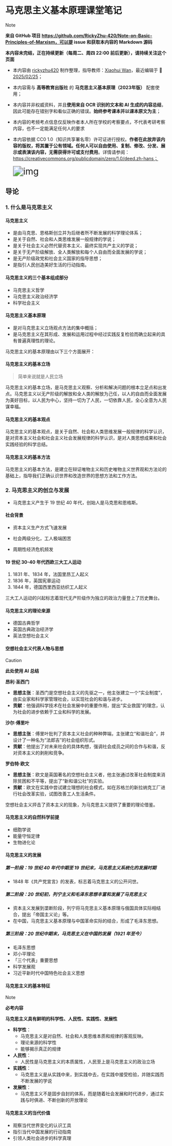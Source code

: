 # 马克思主义基本原理课堂笔记

> [!NOTE]
>
> **来自 GitHub 项目 https://github.com/RickyZhu-420/Note-on-Basic-Principles-of-Marxism，可以提 issue 和获取本内容的 Markdown 源码**
>
> **本内容未完结，正在持续更新（每周二、周四 22:00 前后更新），请持续关注这个页面**

- 本内容由 <u>rickyzhu420</u> 制作整理，指导教师：<u>Xiaohui Wan</u>，最近编辑于 :date: <u>2025/02/25</u>；

- 本内容需与 **高等教育出版社** 的 **马克思主义基本原理（2023年版）** 配套使用；

- 本内容并非权威资料，并且**使用来自 OCR 识别的文本和 AI 生成的内容总结**，因此可能存在错别字和看似正确的错误。**始终参考课本并以课本原文为主**；

- 本内容的考频考点信息仅反映作者本人所在学校的考察要点，不代表考研考察内容，也不一定能满足任何人的要求

- 本内容依据 CC0 1.0（知识共享署名零）许可证进行授权。**作者在此放弃该内容的版权，将其置于公有领域。任何人可以自由使用、复制、修改、分发、展示或表演该内容，无需获得许可或支付费用**。详情请参阅：https://creativecommons.org/publicdomain/zero/1.0/deed.zh-hans；

    <img src="https://mirrors.creativecommons.org/presskit/buttons/88x31/svg/cc-zero.svg" alt="img" style="zoom:200%;" />

## 导论

### 1. 什么是马克思主义

#### 马克思主义

- 是由马克思、恩格斯创立并为后继者所不断发展的科学理论体系；
- 是关于自然、社会和人类思维发展一般规律的学说；
- 是关于社会主义必然代替资本主义、最终实现共产主义的学说；
- 是关于无产阶级解放、全人类解放和每个人自由而全面发展的学说；
- 是无产阶级政党和社会主义国家的指导思想；
- 是指引人民创造美好生活的行动指南。

#### 马克思主义的三个基本组成部分

- 马克思主义哲学
- 马克思主义政治经济学
- 科学社会主义

#### 马克思主义基本原理

- 是对马克思主义立场观点方法的集中概括；
- 是马克思主义在其形成、发展和运用过程中经过实践反复检验而确立起来的具有普遍真理性的理论。

马克思主义的基本原理由以下三个方面展开：

#### 马克思主义的基本立场

> 简单来说就是人民立场

马克思主义的基本立场，是马克思主义观察、分析和解决问题的根本立足点和出发点。马克思主义以无产阶级的解放和全人类的解放为己任，以人的自由而全面发展为美好目标，以人民为中心，坚持一切为了人民，一切依靠人民，全心全意为人民谋幸福。

#### 马克思主义的基本观点

马克思主义的基本观点，是关于自然、社会和人类思维发展一般规律的科学认识，是对资本主义社会和社会主义社会发展规律的科学认识，是对人类思想成果和社会实践经验的科学总结。

#### 马克思主义的基本方法

马克思主义的基本方法，是建立在辩证唯物主义和历史唯物主义世界观和方法论的基础上，指导我们正确认识世界和改造世界的思想方法和工作方法。



### 2. 马克思主义的创立与发展

- 马克思主义产生于 19 世纪 40 年代，创始人是马克思和恩格斯。

#### 社会背景

- 资本主义生产方式飞速发展

- 社会两级分化，工人极端困苦

- 周期性经济危机频发

#### 19 世纪 30-40 年代西欧三大工人运动

1. 1831 年、1834 年，法国里昂工人起义
2. 1836 年，英国宪章运动
3. 1844 年，德国西里西亚纺织工人起义

三大工人运动的兴起标志着现代无产阶级作为独立的政治力量登上了历史舞台。

#### 马克思主义的理论来源

- 德国古典哲学
- 英国古典政治经济学
- 英法空想社会主义

#### 空想社会主义代表人物与思想

> [!CAUTION]
>
> **此处使用 AI 总结**

**昂利·圣西门**

- **思想主张**：圣西门是空想社会主义的先驱之一，他主张建立一个“实业制度”，由实业家和科学家管理社会，以实现社会的和谐与进步。
- **贡献**：他强调科学技术在社会发展中的重要作用，提出“实业救国”的理念，认为社会的进步依赖于工业和科学的发展。

**沙尔·傅里叶**

- **思想主张**：傅里叶批判了资本主义社会的种种弊端，主张建立“和谐社会”，并设计了一种名为“法郎吉”的社会组织形式。
- **贡献**：他提出了对未来社会的具体构想，强调社会成员之间的合作与和谐，反对资本主义的剥削和竞争。

**罗伯特·欧文**

- **思想主张**：欧文是英国著名的空想社会主义者，他主张通过改革社会制度来消除贫困和不平等，提出了“新和谐公社”的实验。
- **贡献**：欧文在实践中尝试建立理想的社会模式，如在苏格兰的新拉纳克工厂进行社会改革实验，试图改善工人生活条件。

空想社会主义抨击了资本主义的现象，为马克思主义提供了重要的理论借鉴。

#### 马克思主义的自然科学前提

- 细胞学说
- 能量守恒定律
- 生物进化论

#### 马克思主义的发展

##### 第一阶段：19 世纪 40 年代中期至 19 世纪末，马克思主义系统化的发展时期

- 1848 年《共产党宣言》的发表，标志着马克思主义的公开问世。

##### 第二阶段：20 世纪初，列宁主义和毛泽东思想丰富和发展了马克思主义

- 资本主义发展到垄断阶段，列宁将马克思主义基本原理与俄国具体实际相结合，提出「帝国主义论」等。
- 在中国，马克思主义基本原理与中国革命实际的结合，形成了毛泽东思想。

##### 第三阶段：20 世纪中期末，马克思主义在中国的发展（1921 年至今）

- 毛泽东思想
- 邓小平理论
- 「三个代表」重要思想
- 科学发展观
- 习近平新时代中国特色社会主义思想

#### 马克思主义的基本特征

> [!NOTE]
>
> **必考内容**

**马克思主义具有鲜明的科学性、人民性、实践性、发展性**

- **科学性**：
    - 马克思主义是对自然、社会和人类思维本质和规律的客观反映。
    - 理论来源的科学性
    - 能够揭示真正的规律
- **人民性**：
    - 人民性是马克思主义的本质属性，人民至上是马克思主义的政治立场
- **实践性**：
    - 马克思主义是从实践中来，到实践中去，在实践中接受检验，并随实践而不断发展的学说
- **发展性**：
    - 马克思主义不是固步自封的体系，而是随着社会发展和时代进步，通过实践与时俱进、不断创新的开放理论

#### 马克思主义的当代价值

- 观察当代世界变化的认识工具
- 指引当代中国发展的行动指南
- 引领人类社会进步的科学真理
